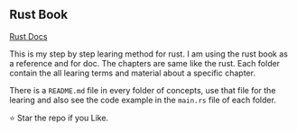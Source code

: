 ## Rust Book 

[Rust Docs](https://doc.rust-lang.org/stable/book/)

This is my step by step learing method for rust. I am using the rust book as a reference and for doc. The chapters are same like the rust. Each folder contain the all learing terms and material about a specific chapter.

There is a `README.md` file in every folder of concepts, use that file for the learing and also see the code example in the `main.rs` file of each folder.

⭐ Star the repo if you Like.
